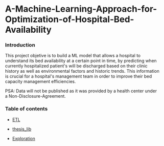 # A-Machine-Learning-Approach-for-Optimization-of-Hospital-Bed-Availability

### Introduction

This project objetive is to build a ML model that allows a hospital to understand its bed availability at a certain point in time, by predicting when currently hospitalized patient's will be discharged based on their clinic history as well as environmental factors and historic trends. This  information is crucial for a hospital's management team in order to improve their bed capacity management efficiencies.

PSA: Data will not be published as it was provided by a health center under a Non-Disclosure-Agreement. 

### Table of contents



* [ETL](https://github.com/josedallavia/A-Machine-Learning-Approach-for-Prediction-of-Hospital-Bed-Availability/tree/master/ETL)

* [thesis_lib](https://github.com/josedallavia/A-Machine-Learning-Approach-for-Prediction-of-Hospital-Bed-Availability/tree/master/thesis_lib)

* [Exploration](https://github.com/josedallavia/A-Machine-Learning-Approach-for-Prediction-of-Hospital-Bed-Availability/blob/master/Exploratory.ipynb)
